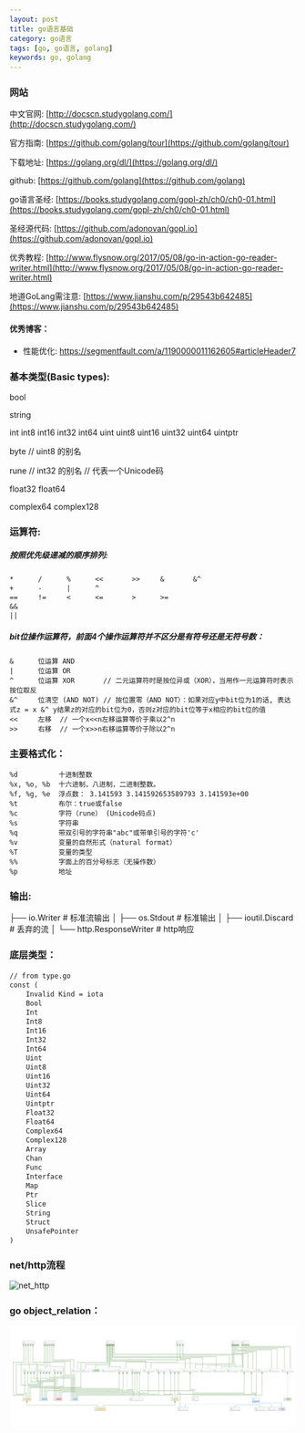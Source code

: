 ```yaml
---
layout: post
title: go语言基础
category: go语言
tags: [go, go语言, golang]
keywords: go, golang
---
```


### 网站
中文官网: [http://docscn.studygolang.com/](http://docscn.studygolang.com/)

官方指南: [https://github.com/golang/tour](https://github.com/golang/tour)

下载地址: [https://golang.org/dl/](https://golang.org/dl/)

github: [https://github.com/golang](https://github.com/golang)

go语言圣经: [https://books.studygolang.com/gopl-zh/ch0/ch0-01.html](https://books.studygolang.com/gopl-zh/ch0/ch0-01.html)

圣经源代码: [https://github.com/adonovan/gopl.io](https://github.com/adonovan/gopl.io)

优秀教程: [http://www.flysnow.org/2017/05/08/go-in-action-go-reader-writer.html](http://www.flysnow.org/2017/05/08/go-in-action-go-reader-writer.html)

地道GoLang需注意: [https://www.jianshu.com/p/29543b642485](https://www.jianshu.com/p/29543b642485)

#### 优秀博客：
- 性能优化: https://segmentfault.com/a/1190000011162605#articleHeader7
### 基本类型(Basic types):
bool

string

int  int8  int16  int32  int64
uint uint8 uint16 uint32 uint64 uintptr

byte // uint8 的别名

rune // int32 的别名
     // 代表一个Unicode码

float32 float64

complex64 complex128

### 运算符:
##### 按照优先级递减的顺序排列:
```
*      /      %      <<       >>     &       &^
+      -      |      ^
==     !=     <      <=       >      >=
&&
||
```
##### bit位操作运算符，前面4个操作运算符并不区分是有符号还是无符号数：
```
&      位运算 AND
|      位运算 OR
^      位运算 XOR       // 二元运算符时是按位异或（XOR），当用作一元运算符时表示按位取反
&^     位清空 (AND NOT) // 按位置零（AND NOT）：如果对应y中bit位为1的话, 表达式z = x &^ y结果z的对应的bit位为0，否则z对应的bit位等于x相应的bit位的值
<<     左移  // 一个x<<n左移运算等价于乘以2^n
>>     右移  // 一个x>>n右移运算等价于除以2^n
```
### 主要格式化：
```
%d          十进制整数
%x, %o, %b  十六进制，八进制，二进制整数。
%f, %g, %e  浮点数： 3.141593 3.141592653589793 3.141593e+00
%t          布尔：true或false
%c          字符（rune） (Unicode码点)
%s          字符串
%q          带双引号的字符串"abc"或带单引号的字符'c'
%v          变量的自然形式（natural format）
%T          变量的类型
%%          字面上的百分号标志（无操作数）
%p          地址
```
### 输出:
├── io.Writer                # 标准流输出
│   ├── os.Stdout            # 标准输出
│   ├── ioutil.Discard       # 丢弃的流
│   └── http.ResponseWriter  # http响应
### 底层类型：
```
// from type.go
const (
	Invalid Kind = iota
	Bool
	Int
	Int8
	Int16
	Int32
	Int64
	Uint
	Uint8
	Uint16
	Uint32
	Uint64
	Uintptr
	Float32
	Float64
	Complex64
	Complex128
	Array
	Chan
	Func
	Interface
	Map
	Ptr
	Slice
	String
	Struct
	UnsafePointer
)
```
### net/http流程
![net_http](/assets/img/golang/net_http.png)

### go object_relation：
![object_relation](/assets/img/golang/object_relation.png)